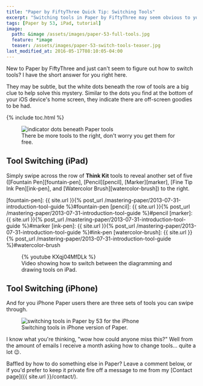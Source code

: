 ```yaml
---
title: "Paper by FiftyThree Quick Tip: Switching Tools"
excerpt: "Switching tools in Paper by FiftyThree may seem obvious to you pros out there, but you'd be surprised how often I'm asked how to do it. Here's the answer."
tags: [Paper by 53, iPad, tutorial]
image:
  path: &image /assets/images/paper-53-full-tools.jpg
  feature: *image
  teaser: /assets/images/paper-53-switch-tools-teaser.jpg
last_modified_at: 2016-05-17T08:10:05-04:00
---
```


New to Paper by FiftyThree and just can't seem to figure out how to switch tools? I have the short answer for you right here.

They may be subtle, but the white dots beneath the row of tools are a big clue to help solve this mystery. Similar to the dots you find at the bottom of your iOS device's home screen, they indicate there are off-screen goodies to be had.

{% include toc.html %}

<figure>
  <img src="{{ site.url }}/assets/images/paper-53-switch-tools-dots.jpg" alt="indicator dots beneath Paper tools">
  <figcaption>There be more tools to the right, don't worry you get them for free.</figcaption>
</figure>

## Tool Switching (iPad)

Simply swipe across the row of **Think Kit** tools to reveal another set of five ([Fountain Pen][fountain-pen], [Pencil][pencil], [Marker][marker], [Fine Tip Ink Pen][ink-pen], and [Watercolor Brush][watercolor-brush]) to the right.

[fountain-pen]: {{ site.url }}{% post_url /mastering-paper/2013-07-31-introduction-tool-guide %}#fountain-pen
[pencil]: {{ site.url }}{% post_url /mastering-paper/2013-07-31-introduction-tool-guide %}#pencil
[marker]: {{ site.url }}{% post_url /mastering-paper/2013-07-31-introduction-tool-guide %}#marker
[ink-pen]: {{ site.url }}{% post_url /mastering-paper/2013-07-31-introduction-tool-guide %}#ink-pen
[watercolor-brush]: {{ site.url }}{% post_url /mastering-paper/2013-07-31-introduction-tool-guide %}#watercolor-brush

<figure>
  {% youtube KXqj04MfDLk %}
  <figcaption>Video showing how to switch between the diagramming and drawing tools on iPad.</figcaption>
</figure>

## Tool Switching (iPhone)

And for you iPhone Paper users there are three sets of tools you can swipe through.

<figure>
  <img src="{{ site.url }}/assets/images/paper-53-switch-tools-iphone.gif" alt="switching tools in Paper by 53 for the iPhone">
  <figcaption>Switching tools in iPhone version of Paper.</figcaption>
</figure>

I know what you're thinking, "wow how could anyone miss this?" Well from the amount of emails I receive a month asking how to change tools... quite a lot :wink:.

Baffled by how to do something else in Paper? Leave a comment below, or if you'd prefer to keep it private fire off a message to me from my [Contact page]({{ site.url }}/contact/).
